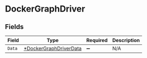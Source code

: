 # DockerGraphDriver


## Fields

| Field                                                                  | Type                                                                   | Required                                                               | Description                                                            |
| ---------------------------------------------------------------------- | ---------------------------------------------------------------------- | ---------------------------------------------------------------------- | ---------------------------------------------------------------------- |
| `Data`                                                                 | [*DockerGraphDriverData](../../models/shared/dockergraphdriverdata.md) | :heavy_minus_sign:                                                     | N/A                                                                    |